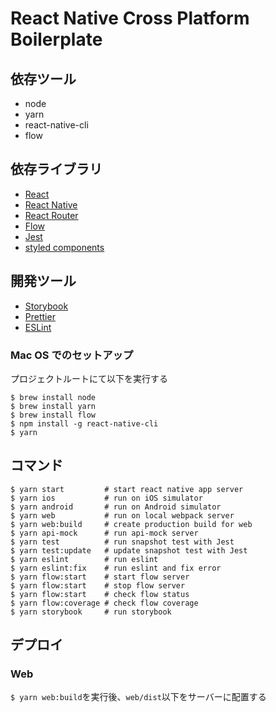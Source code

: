# React Native Cross Platform Boilerplate

## 依存ツール

* node
* yarn
* react-native-cli
* flow

## 依存ライブラリ

* [React](https://reactjs.org/)
* [React Native](https://facebook.github.io/react-native/)
* [React Router](https://reacttraining.com/react-router/)
* [Flow](https://flow.org/)
* [Jest](https://facebook.github.io/jest/)
* [styled components](https://www.styled-components.com/)

## 開発ツール

* [Storybook](https://storybook.js.org/)
* [Prettier](https://prettier.io/)
* [ESLint](https://eslint.org/)

### Mac OS でのセットアップ

プロジェクトルートにて以下を実行する

```
$ brew install node
$ brew install yarn
$ brew install flow
$ npm install -g react-native-cli
$ yarn
```

## コマンド

```
$ yarn start         # start react native app server
$ yarn ios           # run on iOS simulator
$ yarn android       # run on Android simulator
$ yarn web           # run on local webpack server
$ yarn web:build     # create production build for web
$ yarn api-mock      # run api-mock server
$ yarn test          # run snapshot test with Jest
$ yarn test:update   # update snapshot test with Jest
$ yarn eslint        # run eslint
$ yarn eslint:fix    # run eslint and fix error
$ yarn flow:start    # start flow server
$ yarn flow:start    # stop flow server
$ yarn flow:start    # check flow status
$ yarn flow:coverage # check flow coverage
$ yarn storybook     # run storybook
```

## デプロイ

### Web

`$ yarn web:build`を実行後、`web/dist`以下をサーバーに配置する

